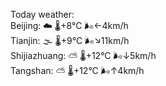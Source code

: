 Today weather:  
Beijing: ☁️   🌡️+8°C 🌬️←4km/h  
Tianjin: 🌫  🌡️+9°C 🌬️↘11km/h  
Shijiazhuang: ⛅️  🌡️+12°C 🌬️↓5km/h  
Tangshan: ⛅️  🌡️+12°C 🌬️↑4km/h  
